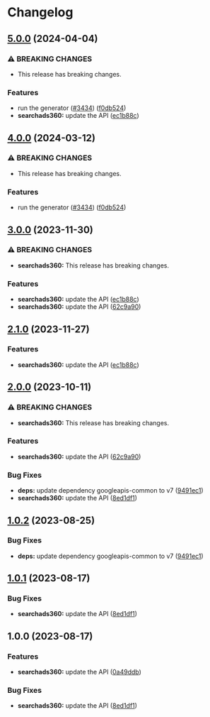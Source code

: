 # Changelog

## [5.0.0](https://github.com/googleapis/google-api-nodejs-client/compare/searchads360-v4.0.0...searchads360-v5.0.0) (2024-04-04)


### ⚠ BREAKING CHANGES

* This release has breaking changes.

### Features

* run the generator ([#3434](https://github.com/googleapis/google-api-nodejs-client/issues/3434)) ([f0db524](https://github.com/googleapis/google-api-nodejs-client/commit/f0db524bb26f05cea3dec4c0ed66b496399e3857))
* **searchads360:** update the API ([ec1b88c](https://github.com/googleapis/google-api-nodejs-client/commit/ec1b88c762438ca2ef86e6c0514288518f172d6f))

## [4.0.0](https://github.com/googleapis/google-api-nodejs-client/compare/searchads360-v3.0.0...searchads360-v4.0.0) (2024-03-12)


### ⚠ BREAKING CHANGES

* This release has breaking changes.

### Features

* run the generator ([#3434](https://github.com/googleapis/google-api-nodejs-client/issues/3434)) ([f0db524](https://github.com/googleapis/google-api-nodejs-client/commit/f0db524bb26f05cea3dec4c0ed66b496399e3857))

## [3.0.0](https://github.com/googleapis/google-api-nodejs-client/compare/searchads360-v2.1.0...searchads360-v3.0.0) (2023-11-30)


### ⚠ BREAKING CHANGES

* **searchads360:** This release has breaking changes.

### Features

* **searchads360:** update the API ([ec1b88c](https://github.com/googleapis/google-api-nodejs-client/commit/ec1b88c762438ca2ef86e6c0514288518f172d6f))
* **searchads360:** update the API ([62c9a90](https://github.com/googleapis/google-api-nodejs-client/commit/62c9a906a6933d20b1a1e6f1c175aeee35739d9b))

## [2.1.0](https://github.com/googleapis/google-api-nodejs-client/compare/searchads360-v2.0.0...searchads360-v2.1.0) (2023-11-27)


### Features

* **searchads360:** update the API ([ec1b88c](https://github.com/googleapis/google-api-nodejs-client/commit/ec1b88c762438ca2ef86e6c0514288518f172d6f))

## [2.0.0](https://github.com/googleapis/google-api-nodejs-client/compare/searchads360-v1.0.2...searchads360-v2.0.0) (2023-10-11)


### ⚠ BREAKING CHANGES

* **searchads360:** This release has breaking changes.

### Features

* **searchads360:** update the API ([62c9a90](https://github.com/googleapis/google-api-nodejs-client/commit/62c9a906a6933d20b1a1e6f1c175aeee35739d9b))


### Bug Fixes

* **deps:** update dependency googleapis-common to v7 ([9491ec1](https://github.com/googleapis/google-api-nodejs-client/commit/9491ec1cdc3c413e7d73edcfcd59cf5c28a7c855))
* **searchads360:** update the API ([8ed1df1](https://github.com/googleapis/google-api-nodejs-client/commit/8ed1df140bdd0e6feb12265578c2ee8c55ff474e))

## [1.0.2](https://github.com/googleapis/google-api-nodejs-client/compare/searchads360-v1.0.1...searchads360-v1.0.2) (2023-08-25)


### Bug Fixes

* **deps:** update dependency googleapis-common to v7 ([9491ec1](https://github.com/googleapis/google-api-nodejs-client/commit/9491ec1cdc3c413e7d73edcfcd59cf5c28a7c855))

## [1.0.1](https://github.com/googleapis/google-api-nodejs-client/compare/searchads360-v1.0.0...searchads360-v1.0.1) (2023-08-17)


### Bug Fixes

* **searchads360:** update the API ([8ed1df1](https://github.com/googleapis/google-api-nodejs-client/commit/8ed1df140bdd0e6feb12265578c2ee8c55ff474e))

## 1.0.0 (2023-08-17)


### Features

* **searchads360:** update the API ([0a49ddb](https://github.com/googleapis/google-api-nodejs-client/commit/0a49ddbab1c1a4bdaad5383ffa583878f7f3d5a6))


### Bug Fixes

* **searchads360:** update the API ([8ed1df1](https://github.com/googleapis/google-api-nodejs-client/commit/8ed1df140bdd0e6feb12265578c2ee8c55ff474e))
